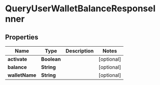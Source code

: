 

# QueryUserWalletBalanceResponseInner


## Properties

| Name | Type | Description | Notes |
|------------ | ------------- | ------------- | -------------|
|**activate** | **Boolean** |  |  [optional] |
|**balance** | **String** |  |  [optional] |
|**walletName** | **String** |  |  [optional] |



